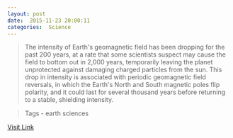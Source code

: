 ```yaml
---
layout: post
date:  2015-11-23 20:00:11 
categories:  Science    
---
```


> The intensity of Earth's geomagnetic field has been dropping for the past 200 years, at a rate that some scientists suspect may cause the field to bottom out in 2,000 years, temporarily leaving the planet unprotected against damaging charged particles from the sun. This drop in intensity is associated with periodic geomagnetic field reversals, in which the Earth's North and South magnetic poles flip polarity, and it could last for several thousand years before returning to a stable, shielding intensity.

>Tags -  earth sciences                                                                                                                                     

[Visit Link](http://phys.org/news/2015-11-earth-due-geomagnetic-flip-future.html)
